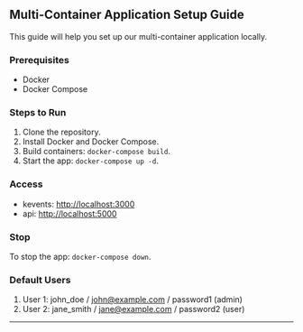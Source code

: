 ## Multi-Container Application Setup Guide

This guide will help you set up our multi-container application locally.

### Prerequisites
- Docker
- Docker Compose
### Steps to Run
1. Clone the repository.
2. Install Docker and Docker Compose.
3. Build containers: `docker-compose build`.
4. Start the app: `docker-compose up -d`.

### Access
- kevents: [http://localhost:3000](http://localhost:3000)
- api: [http://localhost:5000](http://localhost:5000)

### Stop
To stop the app: `docker-compose down`.

### Default Users
1. User 1: john_doe / john@example.com / password1 (admin)
2. User 2: jane_smith / jane@example.com / password2 (user)

---
